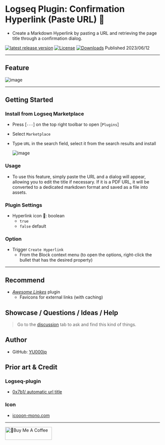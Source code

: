 # Logseq Plugin: Confirmation Hyperlink (Paste URL) 🔗

- Create a Markdown Hyperlink by pasting a URL and retrieving the page title through a confirmation dialog.

[![latest release version](https://img.shields.io/github/v/release/YU000jp/logseq-plugin-confirmation-hyperlink)](https://github.com/YU000jp/logseq-plugin-confirmation-hyperlink/releases)
[![License](https://img.shields.io/github/license/YU000jp/logseq-plugin-confirmation-hyperlink?color=blue)](https://github.com/YU000jp/logseq-plugin-confirmation-hyperlink/LICENSE)
[![Downloads](https://img.shields.io/github/downloads/YU000jp/logseq-plugin-confirmation-hyperlink/total.svg)](https://github.com/YU000jp/logseq-plugin-confirmation-hyperlink/releases)
 Published 2023/06/12

---

## Feature

   ![image](https://github.com/YU000jp/logseq-plugin-confirmation-hyperlink/assets/111847207/e4ca591a-b6bb-4077-bd5d-4e42b184cb53)

---

## Getting Started

### Install from Logseq Marketplace

- Press [`---`] on the top right toolbar to open [`Plugins`]
- Select `Marketplace`
- Type `URL` in the search field, select it from the search results and install

   ![image](https://github.com/YU000jp/logseq-plugin-confirmation-hyperlink/assets/111847207/ed931a9d-5c67-4a4a-9286-7069b2680d6c)

### Usage

- To use this feature, simply paste the URL and a dialog will appear, allowing you to edit the title if necessary.  If it is a PDF URL, it will be converted to a dedicated markdown format and saved as a file into assets.

### Plugin Settings

- Hyperlink icon 🔗: boolean
   - `true`
   - `false` default
 
### Option

- Trigger `Create Hyperlink`
  -  From the Block context menu (to open the options, right-click the bullet that has the desired property)

---

## Recommend

- *[Awesome Linkes](https://github.com/yoyurec/logseq-awesome-links)* plugin
  - Favicons for external links (with caching)

## Showcase / Questions / Ideas / Help

> Go to the [discussion](https://github.com/YU000jp/logseq-plugin-confirmation-hyperlink/discussions) tab to ask and find this kind of things.

## Author

- GitHub: [YU000jp](https://github.com/YU000jp)

## Prior art & Credit

### Logseq-plugin

- [0x7b1/ automatic url title](https://github.com/0x7b1/logseq-plugin-automatic-url-title)

### Icon

- [icooon-mono.com](https://icooon-mono.com/11386-%e3%82%a4%e3%83%b3%e3%82%bf%e3%83%bc%e3%83%8d%e3%83%83%e3%83%88%e3%81%ae%e3%82%a2%e3%82%a4%e3%82%b3%e3%83%b33/)

---

<a href="https://www.buymeacoffee.com/yu000japan" target="_blank"><img src="https://cdn.buymeacoffee.com/buttons/v2/default-violet.png" alt="🍌Buy Me A Coffee" style="height: 42px;width: 152px" ></a>
